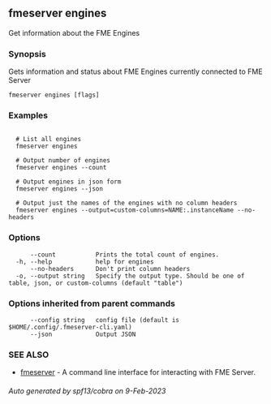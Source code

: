 ## fmeserver engines

Get information about the FME Engines

### Synopsis

Gets information and status about FME Engines currently connected to FME Server

```
fmeserver engines [flags]
```

### Examples

```

  # List all engines
  fmeserver engines
	
  # Output number of engines
  fmeserver engines --count
	
  # Output engines in json form
  fmeserver engines --json
	
  # Output just the names of the engines with no column headers
  fmeserver engines --output=custom-columns=NAME:.instanceName --no-headers
```

### Options

```
      --count           Prints the total count of engines.
  -h, --help            help for engines
      --no-headers      Don't print column headers
  -o, --output string   Specify the output type. Should be one of table, json, or custom-columns (default "table")
```

### Options inherited from parent commands

```
      --config string   config file (default is $HOME/.config/.fmeserver-cli.yaml)
      --json            Output JSON
```

### SEE ALSO

* [fmeserver](fmeserver.md)	 - A command line interface for interacting with FME Server.

###### Auto generated by spf13/cobra on 9-Feb-2023

